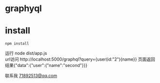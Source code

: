

# graphyql
# install
    npm install

运行
    node dist/app.js   
url访问
    http://localhost:5000/graphql?query={user(id:"2"){name}} 页面返回结果{"data":{"user":{"name":"second"}}}

联系我 71892513@qq.com





